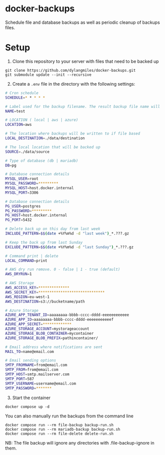 # docker-backups

Schedule file and database backups as well as periodic cleanup of backups files.

# Setup

1. Clone this repository to your server with files that need to be backed up
```
git clone https://github.com/dylangmiles/docker-backups.git
git submodule update --init --recursive
```

2. Create a `.env` file in the directory with the following settings:
```bash
# Cron schedule
SCHEDULE=* * * * *

# Label used for the backup filename. The result backup file name will use the format  YYMMDD_HH_mm_ss_NAME_tar.gz
NAME=test

# LOCATION ( local | aws | azure) 
LOCATION=aws

# The location where backups will be written to if file based
LOCAL_DESTINATION=./data/destination

# The local location that will be backed up
SOURCE=./data/source

# Type of database (db | mariadb)
DB=pg

# Database connection details
MYSQL_USER=root
MYSQL_PASSWORD=*********
MYSQL_HOST=host.docker.internal
MYSQL_PORT=3306

# Database connection details
PG_USER=postgres
PG_PASSWORD=*********
PG_HOST=host.docker.internal
PG_PORT=5432

# Delete back up on this day from last week
INCLUDE_PATTERN=$$(date +%Y%m%d -d "last week")_*.???.gz

# Keep the back up from last Sunday
EXCLUDE_PATTERN=$$(date +%Y%m%d -d "last Sunday")_*.???.gz

# Command print | delete
LOCAL_COMMAND=print

# AWS dry run remove. 0 - false | 1 - true (default)
AWS_DRYRUN=1

# AWS Storage
AWS_ACCESS_KEY=**************
AWS_SECRET_KEY=******************************
AWS_REGION=eu-west-1
AWS_DESTINATION=s3://bucketname/path

# Azure Storage
AZURE_APP_TENANT_ID=aaaaaaaa-bbbb-cccc-dddd-eeeeeeeeeeee
AZURE_APP_ID=aaaaaaaa-bbbb-cccc-dddd-eeeeeeeeeeef
AZURE_APP_SECRET=*************
AZURE_STORAGE_ACCOUNT=mystorageaccount
AZURE_STORAGE_BLOB_CONTAINER=mycontainer
AZURE_STORAGE_BLOB_PREFIX=pathincontainer/

# Email address where notifications are sent
MAIL_TO=name@email.com

# Email sending options
SMTP_FROMNAME=from@email.com
SMTP_FROM=from@email.com
SMTP_HOST=smtp.mailserver.com
SMTP_PORT=587
SMTP_USERNAME=username@email.com
SMTP_PASSWORD=*******

```

3. Start the container
```
docker compose up -d
```

You can also manually run the backups from the command line
```
docker compose run --rm file-backup backup-run.sh
docker compose run --rm mariadb-backup backup-run.sh
docker compose run --rm file-delete delete-run.sh
```

NB: The file backup will ignore any directories with .file-backup-ignore in them.


